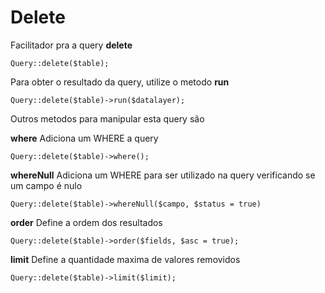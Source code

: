 # Delete

Facilitador pra a query **delete**

    Query::delete($table);

Para obter o resultado da query, utilize o metodo **run**

    Query::delete($table)->run($datalayer);

Outros metodos para manipular esta query são

**where**
Adiciona um WHERE a query

    Query::delete($table)->where();

**whereNull**
Adiciona um WHERE para ser utilizado na query verificando se um campo é nulo

    Query::delete($table)->whereNull($campo, $status = true)

**order**
Define a ordem dos resultados

    Query::delete($table)->order($fields, $asc = true);

**limit**
Define a quantidade maxima de valores removidos

    Query::delete($table)->limit($limit);
